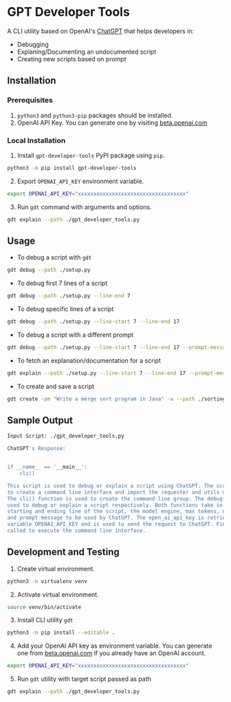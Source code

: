 # GPT Developer Tools

A CLI utility based on OpenAI's [ChatGPT](https://en.wikipedia.org/wiki/ChatGPT) that helps developers in:
* Debugging
* Explaning/Documenting an undocumented script
* Creating new scripts based on prompt

## Installation
### Prerequisites
1. `python3` and `python3-pip` packages should be installed.
2. OpenAI API Key. You can generate one by visiting [beta.openai.com](https://beta.openai.com/account/api-keys)

### Local Installation
1. Install `gpt-developer-tools` PyPI package using `pip`.
```bash
python3 -m pip install gpt-developer-tools
```

2. Export `OPENAI_API_KEY` environment variable.
```bash
export OPENAI_API_KEY="xxxxxxxxxxxxxxxxxxxxxxxxxxxxxxxxxxx"
```

3. Run `gdt` command with arguments and options.
```bash
gdt explain --path ./gpt_developer_tools.py 
```

## Usage
* To debug a script with `gdt`
```bash
gdt debug --path ./setup.py
```

* To debug first 7 lines of a script
```bash
gdt debug --path ./setup.py --line-end 7
```

* To debug specific lines of a script
```bash
gdt debug --path ./setup.py --line-start 7 --line-end 17
```

* To debug a script with a different prompt
```bash
gdt debug --path ./setup.py --line-start 7 --line-end 17 --prompt-message "Debug this script"
```

* To fetch an explanation/documentation for a script
```bash
gdt explain --path ./setup.py --line-start 7 --line-end 17 --prompt-message "Explain this script to me line by line"
```

* To create and save a script
```bash
gdt create -pm "Write a merge sort program in Java" -w --path ./sorting.java
```

## Sample Output
```bash
Input Script: ./gpt_developer_tools.py

ChatGPT's Response:


if __name__ == '__main__':
    cli()

This script is used to debug or explain a script using ChatGPT. The script uses the click library 
to create a command line interface and import the requester and utils modules from the src package. 
The cli() function is used to create the command line group. The debug() and explain() functions are 
used to debug or explain a script respectively. Both functions take in the path to the script, the 
starting and ending line of the script, the model engine, max tokens, number of outputs, temperature 
and prompt message to be used by ChatGPT. The open_ai_api_key is retrieved from the environment 
variable OPENAI_API_KEY and is used to send the request to ChatGPT. Finally, the cli() function is 
called to execute the command line interface.
```

## Development and Testing
1. Create virtual environment.
```bash
python3 -m virtualenv venv
```

2. Activate virtual environment.
```bash
source venv/bin/activate
```

3. Install CLI utility `gdt`
```bash
python3 -m pip install --editable .
```

4. Add your OpenAI API key as environment variable. You can generate one from [beta.openai.com](https://beta.openai.com/account/api-keys) if you already have an OpenAI account.
```bash
export OPENAI_API_KEY="xxxxxxxxxxxxxxxxxxxxxxxxxxxxxxxxxxx"
```

5. Run `gdt` utility with target script passed as path
```bash
gdt explain --path ./gpt_developer_tools.py 
```